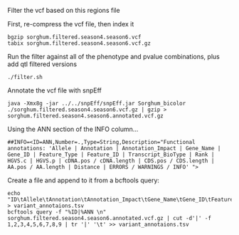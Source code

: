 Filter the vcf based on this regions file

First, re-compress the vcf file, then index it
```bash=
bgzip sorghum.filtered.season4.season6.vcf
tabix sorghum.filtered.season4.season6.vcf.gz
```

Run the filter against all of the phenotype and pvalue combinations, plus add qtl filtered versions
```bash=
./filter.sh 
```

Annotate the vcf file with snpEff

```bash=
java -Xmx8g -jar ../../snpEff/snpEff.jar Sorghum_bicolor ./sorghum.filtered.season4.season6.vcf.gz | gzip > sorghum.filtered.season4.season6.annotated.vcf.gz
```

Using the ANN section of the INFO column...

```
##INFO=<ID=ANN,Number=.,Type=String,Description="Functional annotations: 'Allele | Annotation | Annotation_Impact | Gene_Name | Gene_ID | Feature_Type | Feature_ID | Transcript_BioType | Rank | HGVS.c | HGVS.p | cDNA.pos / cDNA.length | CDS.pos / CDS.length | AA.pos / AA.length | Distance | ERRORS / WARNINGS / INFO' ">
```

Create a file and append to it from a bcftools query:

```
echo "ID\tAllele\tAnnotation\tAnnotation_Impact\tGene_Name\tGene_ID\tFeature_Type\tFeature_ID\tTranscript_BioType" > variant_annotaions.tsv
bcftools query -f "%ID|%ANN \n" sorghum.filtered.season4.season6.annotated.vcf.gz | cut -d'|' -f 1,2,3,4,5,6,7,8,9 | tr '|' '\t' >> variant_annotaions.tsv
```
